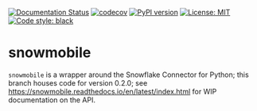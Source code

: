 [![Documentation Status](https://readthedocs.org/projects/snowmobile/badge/?version=latest)](https://snowmobile.readthedocs.io/en/latest/?badge=latest#)
[![codecov](https://codecov.io/gh/GEM7318/Snowmobile/branch/0.2.1/graph/badge.svg?token=UCMCWRIIJ8)](https://codecov.io/gh/GEM7318/Snowmobile)
[![PyPI version](https://badge.fury.io/py/snowmobile.svg)](https://badge.fury.io/py/snowmobile)
[![License: MIT](https://img.shields.io/badge/License-MIT-blue.svg)](https://github.com/GEM7318/Snowmobile/blob/master/LICENSE.txt)
[![Code style: black](https://img.shields.io/badge/code%20style-black-000000.svg)](https://github.com/psf/black)

# snowmobile

`snowmobile` is a wrapper around the Snowflake Connector for Python; this branch
houses code for version 0.2.0; see https://snowmobile.readthedocs.io/en/latest/index.html
for WIP documentation on the API.
